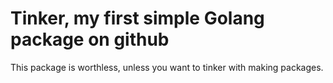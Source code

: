 # Tinker, my first simple Golang package on github

This package is worthless, unless you want to tinker with making packages.


 
